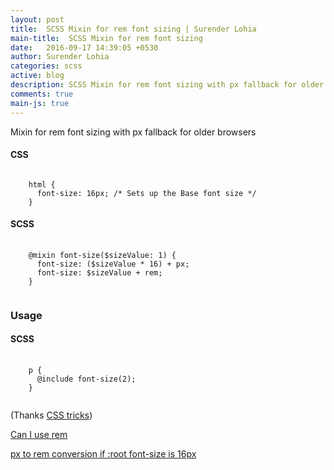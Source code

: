 ```yaml
---
layout: post
title:  SCSS Mixin for rem font sizing | Surender Lohia
main-title:  SCSS Mixin for rem font sizing
date:   2016-09-17 14:39:05 +0530
author: Surender Lohia
categories: scss
active: blog
description: SCSS Mixin for rem font sizing with px fallback for older browsers
comments: true
main-js: true
---
```


Mixin for rem font sizing with px fallback for older browsers

<h4>CSS</h4><pre><code class="language-css">
    html {
      font-size: 16px; /* Sets up the Base font size */
    }
</code></pre>

#### SCSS

<pre>
  <code class="language-css">
    @mixin font-size($sizeValue: 1) {
      font-size: ($sizeValue * 16) + px;
      font-size: $sizeValue + rem;
    }
  </code>
</pre>

### Usage

#### SCSS
<pre>
  <code class="language-css">
    p {
      @include font-size(2);
    }
  </code>
</pre>

(Thanks <a href="https://css-tricks.com/" target="_blank">CSS tricks</a>)

<a href="http://caniuse.com/#feat=rem" target="_blank">Can I use rem </a>

<a href="http://www.standardista.com/px-to-rem-conversion-if-root-font-size-is-16px/" target="_blank">px to rem conversion if :root font-size is 16px</a>
